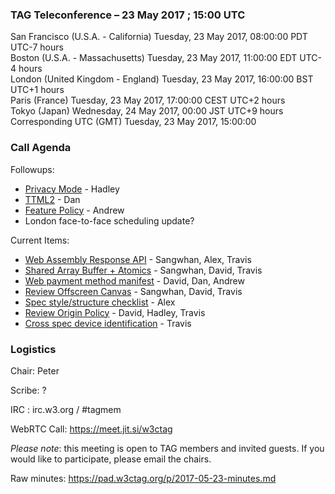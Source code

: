 ### TAG Teleconference – 23 May 2017 ; 15:00 UTC

San Francisco (U.S.A. - California)	Tuesday, 23 May 2017, 08:00:00	PDT	UTC-7 hours  
Boston (U.S.A. - Massachusetts)	Tuesday, 23 May 2017, 11:00:00	EDT	UTC-4 hours  
London (United Kingdom - England)	Tuesday, 23 May 2017, 16:00:00	BST	UTC+1 hours  
Paris (France)	Tuesday, 23 May 2017, 17:00:00	CEST	UTC+2 hours  
Tokyo (Japan)	Wednesday, 24 May 2017, 00:00	JST	UTC+9 hours  
Corresponding UTC (GMT)	Tuesday, 23 May 2017, 15:00:00	 

### Call Agenda

Followups:
* [Privacy Mode](https://github.com/w3ctag/design-reviews/issues/101) - Hadley
* [TTML2](https://github.com/w3ctag/design-reviews/issues/138) - Dan
* [Feature Policy](https://github.com/w3ctag/design-reviews/issues/159) - Andrew
* London face-to-face scheduling update?

Current Items:
* [Web Assembly Response API](https://github.com/w3ctag/design-reviews/issues/167) - Sangwhan, Alex, Travis
* [Shared Array Buffer + Atomics](https://github.com/w3ctag/design-reviews/issues/165) - Sangwhan, David, Travis
* [Web payment method manifest](https://github.com/w3ctag/design-reviews/issues/162) - David, Dan, Andrew
* [Review Offscreen Canvas](https://github.com/w3ctag/design-reviews/issues/141) - Sangwhan, David, Travis
* [Spec style/structure checklist](https://github.com/w3ctag/design-reviews/issues/136) - Alex
* [Review Origin Policy](https://github.com/w3ctag/design-reviews/issues/127) - David, Hadley, Travis
* [Cross spec device identification](https://github.com/w3ctag/design-reviews/issues/64) - Travis


### Logistics

Chair: Peter

Scribe: ?

IRC : irc.w3.org / #tagmem

WebRTC Call: https://meet.jit.si/w3ctag

*Please note*: this meeting is open to TAG members and invited guests. If you would like to participate, please email the chairs.

Raw minutes: https://pad.w3ctag.org/p/2017-05-23-minutes.md
